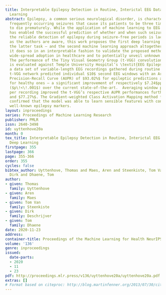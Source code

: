 ```yaml
---
title: Interpretable Epilepsy Detection in Routine, Interictal EEG Data using Deep
  Learning
abstract: Epilepsy, a common serious neurological disorder, is characterized by its
  frequently occurring seizures that cause its patients to be three times as likely
  to die prematurely. While the application of machine learning to EEG recordings
  has enabled the successful prediction of whether and when such seizures will occur,
  the reliable detection of epilepsy during seizure-free periods is lacking. As far
  as the authors are aware, this work proposes the first deep learning approach for
  the latter task – and the second machine learning approach altogether. Additionally,
  it does so in an interpretable fashion to validate the proposed method for a more
  wide-spread adoption in healthcare and to potentially unveil unknown epileptic biomarkers.
  The performance of the Tiny Visual Geometry Group (t-VGG) convolutional neural network
  is evaluated against Temple University Hospital’s \textit{EEG Epilepsy Corpus},
  a data set of variable-length EEG recordings gathered during routine checkups. The
  t-VGG network predicted individual $10$ second EEG windows with an Area Under the
  Precision-Recall Curve (AUPR) of $93.02%$ for epileptic predictions and $55.85%$
  for healthy ones – a significant improvement of respectively $7.24$pp and $18.6$pp
  ($p\!<\!.001$) over the current state-of-the-art.  Averaging window predictions
  per recording improved the t-VGG’s respective AUPR performances further to $95.52%$
  and $77.27%$. The Gradient-weighted Class Activation Mapping method for interpretability
  confirmed that the model was able to learn sensible features with connections to
  well-known epilepsy markers.
layout: inproceedings
series: Proceedings of Machine Learning Research
publisher: PMLR
issn: 2640-3498
id: uyttenhove20a
month: 0
tex_title: Interpretable Epilepsy Detection in Routine, Interictal EEG Data using
  Deep Learning
firstpage: 355
lastpage: 366
page: 355-366
order: 355
cycles: false
bibtex_author: Uyttenhove, Thomas and Maes, Aren and Steenkiste, Tom Van and Deschrijver,
  Dirk and Dhaene, Tom
author:
- given: Thomas
  family: Uyttenhove
- given: Aren
  family: Maes
- given: Tom Van
  family: Steenkiste
- given: Dirk
  family: Deschrijver
- given: Tom
  family: Dhaene
date: 2020-11-23
address: 
container-title: Proceedings of the Machine Learning for Health NeurIPS Workshop
volume: '136'
genre: inproceedings
issued:
  date-parts:
  - 2020
  - 11
  - 23
pdf: http://proceedings.mlr.press/v136/uyttenhove20a/uyttenhove20a.pdf
extras: []
# Format based on citeproc: http://blog.martinfenner.org/2013/07/30/citeproc-yaml-for-bibliographies/
---
```

